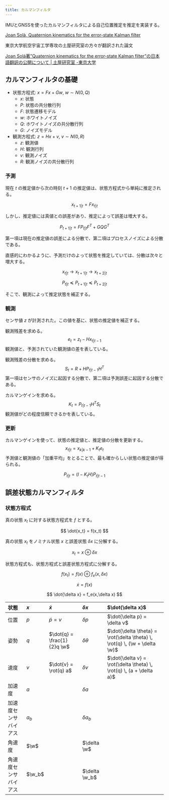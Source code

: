 ```yaml
---
title: カルマンフィルタ
---
```


$$
\newcommand{\rot}{\mathrm{Rot}}
\newcommand{\w}{\omega}
$$

IMUとGNSSを使ったカルマンフィルタによる自己位置推定を推定を実装する。

[Joan Solà, Quaternion kinematics for the error-state Kalman filter](https://arxiv.org/abs/1711.02508)

東京大学航空宇宙工学専攻の土屋研究室の方々が翻訳された論文

[Joan Solá著”Quaternion kinematics for the error-state Kalman filter”の日本語翻訳の公開について | 土屋研究室 -東京大学](https://www.flight.t.u-tokyo.ac.jp/?p=800)

## カルマンフィルタの基礎

- 状態方程式: $x = Fx + Gw$, $w \sim N(0,Q)$
  - $x$: 状態
  - $P$: 状態の共分散行列
  - $F$: 状態遷移モデル
  - $w$: ホワイトノイズ
  - $Q$: ホワイトノイズの共分散行列
  - $G$: ノイズモデル
- 観測方程式: $z = H x + v$, $v \sim N(0,R)$
  - $z$: 観測値
  - $H$: 観測行列
  - $v$: 観測ノイズ
  - $R$: 観測ノイズの共分散行列

### 予測

現在 $t$ の推定値から次の時刻 $t+1$ の推定値は、状態方程式から単純に推定される。

$$
x_{t+1|t} = F x_{t|t}
$$

しかし、推定値には真値との誤差があり、推定によって誤差は増大する。

$$
P_{t+1|t} = F P_{t|t} F^T + G Q G^T
$$

第一項は現在の推定値の誤差による分散で、第二項はプロセスノイズによる分散である。

直感的にわかるように、予測だけのよって状態を推定していては、分散は次々と増大する。

$$
x_{t|t} \rightarrow x_{t+1|t} \rightarrow x_{t+2|t}
$$

$$
P_{t|t} \preceq P_{t+1|t} \preceq P_{t+2|t}
$$

そこで、観測によって推定状態を補正する。

### 観測

センサ値 $z$ が計測された。この値を基に、状態の推定値を補正する。

観測残差を求める。
$$
e_t = z_t - H x_{t|t-1}
$$
観測値と、予測されていた観測値の差を表している。

観測残差の分散を求める。
$$
S_t = R + HP_{t|t-1}H^T
$$
第一項はセンサのノイズに起因する分散で、第二項は予測誤差に起因する分散である。

カルマンゲインを求める。
$$
K_t = P_{t|t-1}H^TS_t
$$
観測値がどの程度信頼できるかを表している。

### 更新

カルマンゲインを使って、状態の推定値と、推定値の分散を更新する。
$$
x_{t|t} = x_{k|k-1} + K_t e_t
$$
予測値と観測値の「加重平均」をとることで、最も確からしい状態の推定値が得られる。

$$
P_{t|t} = (I-K_tH)P_{t|t-1}
$$

## 誤差状態カルマンフィルタ

### 状態方程式

真の状態 $x_t$ に対する状態方程式を $f$ とする。

$$
\dot{x_t} = f(x_t)
$$

真の状態 $x_t$ をノミナル状態 $x$ と誤差状態 $\delta x$ に分解する。

$$
x_t = x \oplus \delta x
$$

状態方程式も、状態方程式と誤差状態方程式に分解する。

$$
f(x_t) = f(x) \oplus f_e(x,\delta x)
$$

$$
\dot{x} = f(x)
$$

$$
\dot{\delta x} = f_e(x,\delta x)
$$

| 状態                 | $x$    | $\dot{x}$                   | $\delta x$      | $\dot{\delta x}$                                                           |
| :------------------- | :----- | :-------------------------- | :-------------- | :------------------------------------------------------------------------- |
| 位置                 | $p$    | $\dot{p} = v$               | $\delta p$      | $\dot{\delta p} = \delta v$                                                |
| 姿勢                 | $q$    | $\dot{q} = \frac{1}{2}q \w$ | $\delta \theta$ | $\dot{\delta \theta} = \rot(\delta \theta) \, \rot(q) \, (\w + \delta \w)$ |
| 速度                 | $v$    | $\dot{v} = \rot(q) a$       | $\delta v$      | $\dot{\delta v} = \rot(\delta \theta) \, \rot(q) \, (a + \delta a)$        |
| 加速度               | $a$    |                             | $\delta a$      |                                                                            |
| 加速度センサバイアス | $a_b$  |                             | $\delta a_b$    |                                                                            |
| 角速度               | $\w$   |                             | $\delta \w$     |                                                                            |
| 角速度センサバイアス | $\w_b$ |                             | $\delta \w_b$   |                                                                            |

